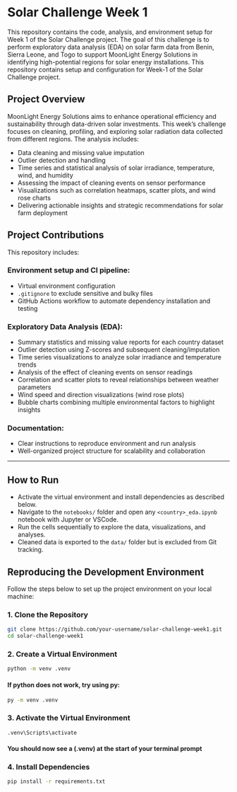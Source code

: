 # Solar Challenge Week 1

This repository contains the code, analysis, and environment setup for Week 1 of the Solar Challenge project. The goal of this challenge is to perform exploratory data analysis (EDA) on solar farm data from Benin, Sierra Leone, and Togo to support MoonLight Energy Solutions in identifying high-potential regions for solar energy installations.
This repository contains setup and configuration for Week-1 of the Solar Challenge project.

## Project Overview

MoonLight Energy Solutions aims to enhance operational efficiency and sustainability through data-driven solar investments. This week’s challenge focuses on cleaning, profiling, and exploring solar radiation data collected from different regions. The analysis includes:

- Data cleaning and missing value imputation
- Outlier detection and handling
- Time series and statistical analysis of solar irradiance, temperature, wind, and humidity
- Assessing the impact of cleaning events on sensor performance
- Visualizations such as correlation heatmaps, scatter plots, and wind rose charts
- Delivering actionable insights and strategic recommendations for solar farm deployment

## Project Contributions

This repository includes:

### Environment setup and CI pipeline:
- Virtual environment configuration
- `.gitignore` to exclude sensitive and bulky files
- GitHub Actions workflow to automate dependency installation and testing

### Exploratory Data Analysis (EDA):
- Summary statistics and missing value reports for each country dataset
- Outlier detection using Z-scores and subsequent cleaning/imputation
- Time series visualizations to analyze solar irradiance and temperature trends
- Analysis of the effect of cleaning events on sensor readings
- Correlation and scatter plots to reveal relationships between weather parameters
- Wind speed and direction visualizations (wind rose plots)
- Bubble charts combining multiple environmental factors to highlight insights

### Documentation:
- Clear instructions to reproduce environment and run analysis
- Well-organized project structure for scalability and collaboration

---

## How to Run

- Activate the virtual environment and install dependencies as described below.
- Navigate to the `notebooks/` folder and open any `<country>_eda.ipynb` notebook with Jupyter or VSCode.
- Run the cells sequentially to explore the data, visualizations, and analyses.
- Cleaned data is exported to the `data/` folder but is excluded from Git tracking.


## Reproducing the Development Environment

Follow the steps below to set up the project environment on your local machine:

### **1. Clone the Repository**

```bash
git clone https://github.com/your-username/solar-challenge-week1.git
cd solar-challenge-week1
```

### **2. Create a Virtual Environment**

``` bash
python -m venv .venv
```
#### If python does not work, try using py:

```bash
py -m venv .venv
```

### **3. Activate the Virtual Environment**

```bash
.venv\Scripts\activate
```
   #### You should now see a (.venv) at the start of your terminal prompt

### **4. Install Dependencies**
```bash
pip install -r requirements.txt
``` 
